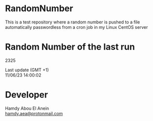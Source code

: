 # RandomNumber    
This is a test repository where a random number is pushed to a file automatically passwordless from a cron job in my Linux CentOS server    
# Random Number of the last run   
2325
      
Last update (GMT +1)    
11/06/23 14:00:02
# Developer    
Hamdy Abou El Anein   
hamdy.aea@protonmail.com
